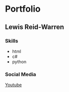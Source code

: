 # Portfolio
## Lewis Reid-Warren
### Skills
- html
- c#
- python

### Social Media

[Youtube](https://youtu.be/dQw4w9WgXcQ)
